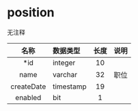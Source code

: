 # position

无注释


| 名称 | 数据类型 | 长度  |  说明 |
| :--: | :--- | :------: |  :----: |
|*id | integer| 10 |     |
|name | varchar| 32 |    职位 |
|createDate | timestamp| 19 |     |
|enabled | bit| 1 |     |
